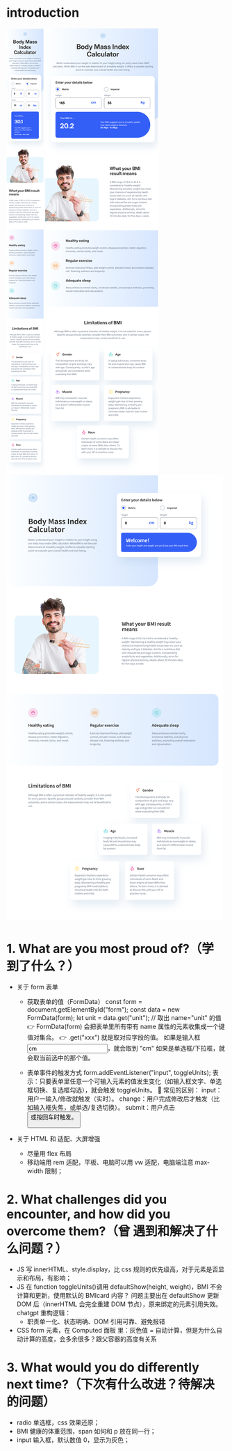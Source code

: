 # introduction
![alt text](./assets/images/iphone14max-imperial.png)
![alt text](./assets/images/ipad-metric.png)
![alt text](./assets/images/desktop-empty.png)

# 1. What are you most proud of?（学到了什么？）

- 关于 form 表单

  - 获取表单的值（FormData）
    const form = document.getElementById("form");
    const data = new FormData(form);
    let unit = data.get("unit"); // 取出 name="unit" 的值
    👉 FormData(form) 会把表单里所有带有 name 属性的元素收集成一个键值对集合。
    👉 .get("xxx") 就是取对应字段的值。
    如果是输入框 <input name="unit" value="cm">，就会取到 "cm"
    如果是单选框/下拉框，就会取当前选中的那个值。

  - 表单事件的触发方式
    form.addEventListener("input", toggleUnits);
    表示：只要表单里任意一个可输入元素的值发生变化（如输入框文字、单选框切换、复选框勾选），就会触发 toggleUnits。
    📌 常见的区别：
    input：用户一输入/修改就触发（实时）。
    change：用户完成修改后才触发（比如输入框失焦，或单选/复选切换）。
    submit：用户点击 <button type="submit"> 或按回车时触发。

- 关于 HTML 和 适配、大屏增强
  - 尽量用 flex 布局
  - 移动端用 rem 适配，平板、电脑可以用 vw 适配，电脑端注意 max-width 限制；

# 2. What challenges did you encounter, and how did you overcome them?（曾 遇到和解决了什么问题？）

- JS 写 innerHTML、style.display，比 css 规则的优先级高，对于元素是否显示和布局，有影响；
- JS 在 function toggleUnits()调用 defaultShow(height, weight)，BMI 不会计算和更新，使用默认的 BMIcard 内容？
  问题主要出在 defaultShow 更新 DOM 后（innerHTML 会完全重建 DOM 节点），原来绑定的元素引用失效。
  chatgpt 重构逻辑：
  - 职责单一化、状态明确、DOM 引用可靠、避免报错
- CSS form 元素，在 Computed 面板 里：灰色值 = 自动计算，但是为什么自动计算的高度，会多余很多？跟父容器的高度有关系

# 3. What would you do differently next time?（下次有什么改进？待解决的问题）

- radio 单选框，css 效果还原；
- BMI 健康的体重范围，span 如何和 p 放在同一行；
- input 输入框，默认数值 0，显示为灰色；
